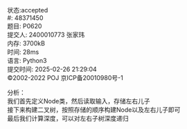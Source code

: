 状态:accepted  
#:
48371450  
题目:
P0620  
提交人:
2400010773 张家玮  
内存:
3700kB  
时间:
28ms  
语言:
Python3  
提交时间:
2025-02-26 21:29:04  
©2002-2022 POJ 京ICP备20010980号-1

分析：  
我们首先定义Node类，然后读取输入，存储左右儿子  
接下来构建二叉树，按照存储的顺序构建Node以及左右儿子即可  
最后我们计算深度，可以对左右子树深度递归  